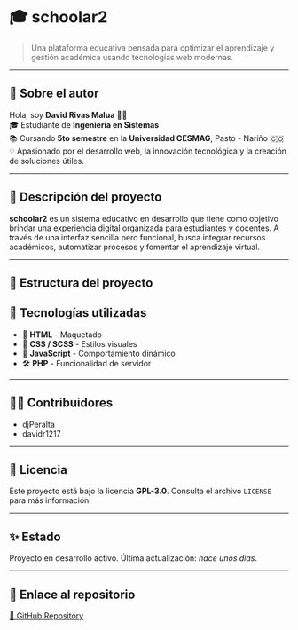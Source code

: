 # 🎓 schoolar2

> Una plataforma educativa pensada para optimizar el aprendizaje y gestión académica usando tecnologías web modernas.

---

## 👤 Sobre el autor

Hola, soy **David Rivas Malua** 👨‍💻  
🎓 Estudiante de **Ingeniería en Sistemas**  
📚 Cursando **5to semestre** en la **Universidad CESMAG**, Pasto - Nariño 🇨🇴  
💡 Apasionado por el desarrollo web, la innovación tecnológica y la creación de soluciones útiles.

---

## 🧾 Descripción del proyecto

**schoolar2** es un sistema educativo en desarrollo que tiene como objetivo brindar una experiencia digital organizada para estudiantes y docentes. A través de una interfaz sencilla pero funcional, busca integrar recursos académicos, automatizar procesos y fomentar el aprendizaje virtual.

---

## 📁 Estructura del proyecto



## 🚀 Tecnologías utilizadas

- 🧱 **HTML** - Maquetado
- 🎨 **CSS / SCSS** - Estilos visuales
- 🧩 **JavaScript** - Comportamiento dinámico
- 🛠️ **PHP** - Funcionalidad de servidor

---

## 👨‍💻 Contribuidores

- djPeralta  
- davidr1217

---

## 📄 Licencia

Este proyecto está bajo la licencia **GPL-3.0**. Consulta el archivo `LICENSE` para más información.

---

## ✨ Estado

Proyecto en desarrollo activo. Última actualización: _hace unos dias_.

---

## 🔗 Enlace al repositorio

[🔗 GitHub Repository](https://github.com/davidr1217/schoolar2)
